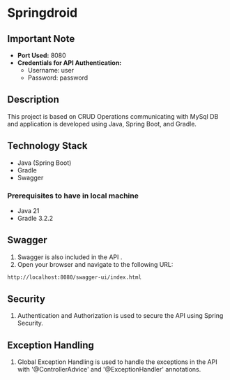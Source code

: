 # Springdroid

## Important Note
- **Port Used:** 8080
- **Credentials for API Authentication:**
    - Username: user
    - Password: password


## Description
This project is based on CRUD Operations communicating with MySql DB and application is developed using Java, Spring Boot, and Gradle. 

 ## Technology Stack
- Java (Spring Boot)
- Gradle
- Swagger

### Prerequisites to have in local machine
- Java 21
- Gradle 3.2.2

## Swagger
1. Swagger is also included in the API .
2. Open your browser and navigate to the following URL:
```bash
http://localhost:8080/swagger-ui/index.html
```

## Security
1. Authentication and Authorization is used to secure the API using Spring Security.

## Exception Handling
1. Global Exception Handling is used to handle the exceptions in the API with '@ControllerAdvice' and '@ExceptionHandler' annotations.

 
